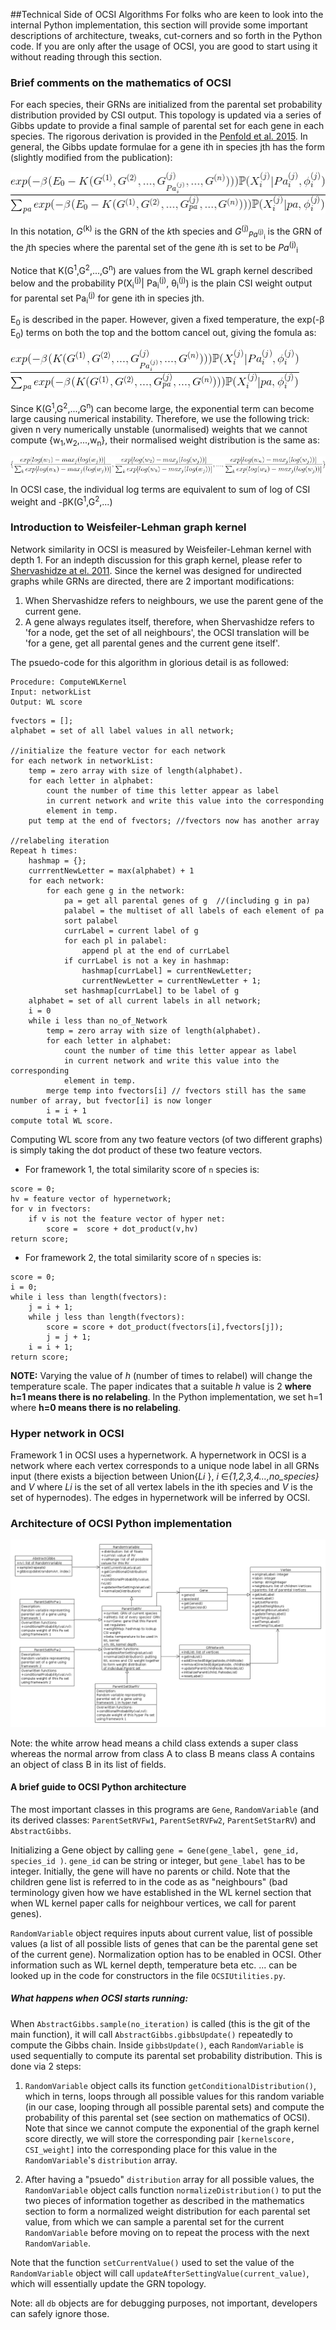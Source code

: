 ##Technical Side of OCSI Algorithms
For folks who are keen to look into the internal Python implementation, this section will provide some important descriptions of architecture, tweaks, cut-corners and so forth in the Python code. If you are only after the usage of OCSI, you are good to start using it without reading through this section.

### Brief comments on the mathematics of OCSI 
For each species, their GRNs are initialized from the parental set probability distribution provided by CSI output. This topology is updated via a series of Gibbs update to provide a final sample of parental set for each gene in each species. The rigorous derivation is provided in the [Penfold et al. 2015][penfold2015].
In general, the Gibbs update formulae for a gene ith in species jth has the form (slightly modified from the publication):

![Gibbsupdate](Gibbsupdate.png)

In this notation, *G*<sup>(k)</sup> is the GRN of the *k*th species and *G*<sup>(j)</sup><sub>*Pa*<sup>(j)</sup><sub>i</sub></sub> is the GRN of the *j*th species where the parental set of the gene *i*th is set to be *Pa*<sup>(j)</sup><sub>i</sub>

Notice that K(G<sup>1</sup>,G<sup>2</sup>,...,G<sup>n</sup>) are values from the WL graph kernel described below and the probability P(X<sub>i</sub><sup>(j)</sup>| Pa<sub>i</sub><sup>(j)</sup>, &theta;<sub>i</sub><sup>(j)</sup>) is the plain CSI weight output for parental set Pa<sub>i</sub><sup>(j)</sup> for gene ith in species jth.

E<sub>0</sub> is described in the paper. However, given a fixed temperature, the exp(-&beta; E<sub>0</sub>) terms on both the top and the bottom cancel out, giving the fomula as:

![Gibbsupdate2](Gibbsupdate2.png)

Since K(G<sup>1</sup>,G<sup>2</sup>,...,G<sup>n</sup>) can become large, the exponential term can become large causing numerical instability. Therefore, we use the following trick: given n very numerically unstable (unormalised) weights that we cannot compute {w<sub>1</sub>,w<sub>2</sub>,...,w<sub>n</sub>}, their normalised weight distribution is the same as:

![weights](weights.png)

In OCSI case, the individual log terms are equivalent to sum of log of CSI weight and -&beta;K(G<sup>1</sup>,G<sup>2</sup>,...)
### Introduction to Weisfeiler-Lehman graph kernel
Network similarity in OCSI is measured by Weisfeiler-Lehman kernel with depth 1. For an indepth discussion for this graph kernel, please refer to [Shervashidze at el. 2011][shervashidze2011]. Since the kernel was designed for undirected graphs while GRNs are directed, there are 2 important modifications:

1. When Shervashidze refers to neighbours, we use the parent gene of the current gene.
2. A gene always regulates itself, therefore, when Shervashidze refers to 'for a node, get the set of all neighbours', the OCSI translation will be 'for a gene, get all parental genes and the current gene itself'.

The psuedo-code for this algorithm in glorious detail is as followed:
```
Procedure: ComputeWLKernel
Input: networkList
Output: WL score
```
```
fvectors = [];
alphabet = set of all label values in all network;

//initialize the feature vector for each network
for each network in networkList:
	temp = zero array with size of length(alphabet).
	for each letter in alphabet:
		count the number of time this letter appear as label 
		in current network and write this value into the corresponding
		element in temp. 
	put temp at the end of fvectors; //fvectors now has another array

//relabeling iteration
Repeat h times:
	hashmap = {};
	currrentNewLetter = max(alphabet) + 1
	for each network:
		for each gene g in the network:
			pa = get all parental genes of g  //(including g in pa)
			palabel = the multiset of all labels of each element of pa
			sort palabel
			currLabel = current label of g
			for each pl in palabel:
				append pl at the end of currLabel
			if currLabel is not a key in hashmap:
				hashmap[currLabel] = currentNewLetter;
				currentNewLetter = currentNewLetter + 1;
			set hashmap[currLabel] to be label of g
	alphabet = set of all current labels in all network;
	i = 0
	while i less than no_of_Network
		temp = zero array with size of length(alphabet).
		for each letter in alphabet:
			count the number of time this letter appear as label 
			in current network and write this value into the corresponding
			element in temp. 
		merge temp into fvectors[i] // fvectors still has the same number of array, but fvector[i] is now longer
		i = i + 1
compute total WL score.
```
Computing WL score from any two feature vectors (of two different graphs) is simply taking the dot product of these two feature vectors.
* For framework 1, the total similarity score of `n` species is:
```
score = 0;
hv = feature vector of hypernetwork;
for v in fvectors:
	if v is not the feature vector of hyper net:
		score =  score + dot_product(v,hv)
return score;
```
* For framework 2, the total similarity score of `n` species is:
```
score = 0;
i = 0;
while i less than length(fvectors):
	j = i + 1;
	while j less than length(fvectors):
		score = score + dot_product(fvectors[i],fvectors[j]);
		j = j + 1;
	i = i + 1;
return score;
```

**NOTE:** Varying the value of *h* (number of times to relabel) will change the temperature scale. The paper indicates that a suitable *h* value is 2 **where h=1 means there is no relabeling**. In the Python implementation, we set h=1 where **h=0 means there is no relabeling**.

### Hyper network in OCSI 
   Framework 1 in OCSI uses a hypernetwork. A hypernetwork in OCSI is a network where each vertex corresponds to a unique node label in all GRNs input (there exists a bijection between Union{*Li* }, *i* &isin;*{1,2,3,4...,no_species}* and *V* where *Li* is the set of all vertex labels in the ith species and *V* is the set of hypernodes). The edges in hypernetwork will be inferred by OCSI.
   
### Architecture of OCSI Python implementation
   
![UML](OCSIUML.png)

Note: the white arrow head means a child class extends a super class whereas the normal arrow from class A to class B means class A contains an object of class B in its list of fields.

#### A brief guide to OCSI Python architecture
The most important classes in this programs are `Gene`, `RandomVariable` (and its derived classes: `ParentSetRVFw1`, `ParentSetRVFw2`, `ParentSetStarRV`) and `AbstractGibbs`. 

Initializing a Gene object by calling `gene = Gene(gene_label, gene_id, species_id )`. `gene_id` can be string or integer, but `gene_label` has to be integer. Initially, the gene will have no parents or child. Note that the children gene list is referred to in the code as as "neighbours" (bad terminology given how we have established in the WL kernel section that when WL kernel paper calls for neighbour vertices, we call for parent genes).

`RandomVariable` object requires inputs about current value, list of possible values (a list of all possible lists of genes that can be the parental gene set of the current gene). Normalization option has to be enabled in OCSI. Other information such as WL kernel depth, temperature beta etc. ... can be looked up in the code for constructors in the file `OCSIUtilities.py`.

##### What happens when OCSI starts running:

When `AbstractGibbs.sample(no_iteration)` is called (this is the git of the main function), it will call `AbstractGibbs.gibbsUpdate()` repeatedly to compute the Gibbs chain. Inside `gibbsUpdate()`, each `RandomVariable` is used sequentially to compute its parental set probability distribution. This is done via 2 steps:

   1. `RandomVariable` object calls its function `getConditionalDistribution()`, which in terns, loops through all possible values for this random variable (in our case, looping through all possible parental sets) and compute the probability of this parental set (see section on mathematics of OCSI). Note that since we cannot compute the exponential of the graph kernel score directly, we will store the corresponding pair `[kernelscore, CSI_weight]` into the corresponding place for this value in the `RandomVariable`'s  `distribution` array. 

   2. After having a "psuedo" `distribution` array for all possible values, the `RandomVariable` object calls function `normalizeDistribution()` to put the two pieces of information together as described in the mathematics section to form a normalized weight distribution for each parental set value, from which we can sample a parental set for the current `RandomVariable` before moving on to repeat the process with the next `RandomVariable`. 

Note that the function `setCurrentValue()` used to set the value of the `RandomVariable` object will call `updateAfterSettingValue(current_value)`, which will essentially update the GRN topology.

Note: all `db` objects are for debugging purposes, not important, developers can safely ignore those.


[penfold2011]: http://rsfs.royalsocietypublishing.org/content/1/6/857.short

[penfold2015]: https://bioinformatics.oxfordjournals.org/content/31/12/i97.full.pdf

[shervashidze2011]: http://is.tuebingen.mpg.de/fileadmin/user_upload/files/publications/2012/shervashidze11a.pdf
